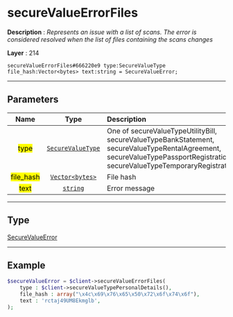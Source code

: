 # secureValueErrorFiles

**Description** : *Represents an issue with a list of scans\. The error is considered resolved when the list of files containing the scans changes*

**Layer** : 214

```tl
secureValueErrorFiles#666220e9 type:SecureValueType file_hash:Vector<bytes> text:string = SecureValueError;
```

---

## Parameters

| Name | Type | Description |
| :---: | :---: | :--- |
| <mark>type</mark> | [`SecureValueType`](type/SecureValueType) | One of secureValueTypeUtilityBill, secureValueTypeBankStatement, secureValueTypeRentalAgreement, secureValueTypePassportRegistration, secureValueTypeTemporaryRegistration |
| <mark>file_hash</mark> | [`Vector<bytes>`](type/bytes) | File hash |
| <mark>text</mark> | [`string`](type/string) | Error message |

---

## Type

[SecureValueError](type/SecureValueError)

---

## Example

```php
$secureValueError = $client->secureValueErrorFiles(
	type : $client->secureValueTypePersonalDetails(),
	file_hash : array("\x4c\x69\x76\x65\x50\x72\x6f\x74\x6f"),
	text : 'rctaj49UM8Ekmglb',
);
```